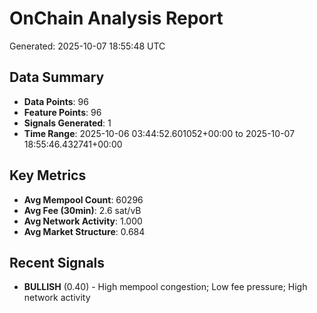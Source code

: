 # OnChain Analysis Report
Generated: 2025-10-07 18:55:48 UTC

## Data Summary
- **Data Points**: 96
- **Feature Points**: 96
- **Signals Generated**: 1
- **Time Range**: 2025-10-06 03:44:52.601052+00:00 to 2025-10-07 18:55:46.432741+00:00

## Key Metrics
- **Avg Mempool Count**: 60296
- **Avg Fee (30min)**: 2.6 sat/vB
- **Avg Network Activity**: 1.000
- **Avg Market Structure**: 0.684

## Recent Signals
- **BULLISH** (0.40) - High mempool congestion; Low fee pressure; High network activity

